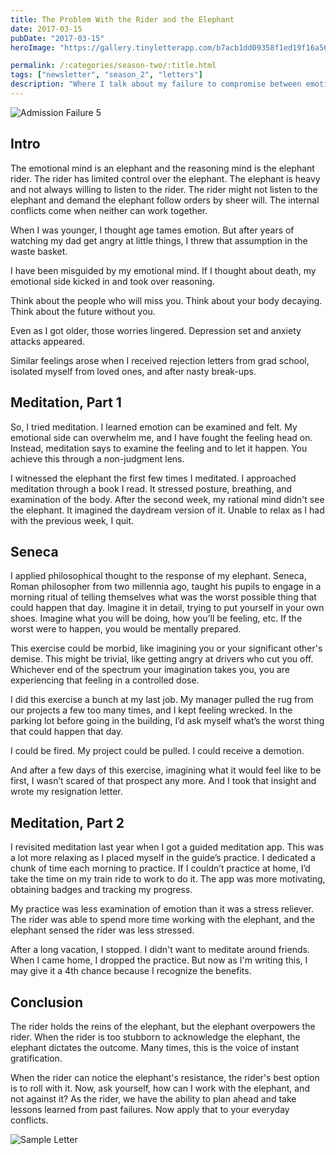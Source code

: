 ```yaml
---
title: The Problem With the Rider and the Elephant
date: 2017-03-15
pubDate: "2017-03-15"
heroImage: "https://gallery.tinyletterapp.com/b7acb1dd09358f1ed19f16a562a005fc08d42511/images/17d7d676-0a33-4f67-8091-dfc9478c888d.png"

permalink: /:categories/season-two/:title.html
tags: ["newsletter", "season_2", "letters"]
description: "Where I talk about my failure to compromise between emotion and rationality."
---
```


![Admission Failure 5](https://gallery.tinyletterapp.com/b7acb1dd09358f1ed19f16a562a005fc08d42511/images/17d7d676-0a33-4f67-8091-dfc9478c888d.png)

## Intro

The emotional mind is an elephant and the reasoning mind is the elephant rider. The rider has limited control over the elephant. The elephant is heavy and not always willing to listen to the rider. The rider might not listen to the elephant and demand the elephant follow orders by sheer will. The internal conflicts come when neither can work together.

When I was younger, I thought age tames emotion. But after years of watching my dad get angry at little things, I threw that assumption in the waste basket.

I have been misguided by my emotional mind. If I thought about death, my emotional side kicked in and took over reasoning.

Think about the people who will miss you. Think about your body decaying. Think about the future without you.

Even as I got older, those worries lingered. Depression set and anxiety attacks appeared.

Similar feelings arose when I received rejection letters from grad school, isolated myself from loved ones, and after nasty break-ups.

## Meditation, Part 1

So, I tried meditation. I learned emotion can be examined and felt. My emotional side can overwhelm me, and I have fought the feeling head on. Instead, meditation says to examine the feeling and to let it happen. You achieve this through a non-judgment lens.

I witnessed the elephant the first few times I meditated. I approached meditation through a book I read. It stressed posture, breathing, and examination of the body. After the second week, my rational mind didn't see the elephant. It imagined the daydream version of it. Unable to relax as I had with the previous week, I quit.

## Seneca

I applied philosophical thought to the response of my elephant. Seneca, Roman philosopher from two millennia ago, taught his pupils to engage in a morning ritual of telling themselves what was the worst possible thing that could happen that day. Imagine it in detail, trying to put yourself in your own shoes. Imagine what you will be doing, how you’ll be feeling, etc. If the worst were to happen, you would be mentally prepared.

This exercise could be morbid, like imagining you or your significant other's demise. This might be trivial, like getting angry at drivers who cut you off. Whichever end of the spectrum your imagination takes you, you are experiencing that feeling in a controlled dose.

I did this exercise a bunch at my last job. My manager pulled the rug from our projects a few too many times, and I kept feeling wrecked. In the parking lot before going in the building, I’d ask myself what’s the worst thing that could happen that day.

I could be fired. My project could be pulled. I could receive a demotion.

And after a few days of this exercise, imagining what it would feel like to be first, I wasn’t scared of that prospect any more. And I took that insight and wrote my resignation letter.

## Meditation, Part 2

I revisited meditation last year when I got a guided meditation app. This was a lot more relaxing as I placed myself in the guide’s practice. I dedicated a chunk of time each morning to practice. If I couldn’t practice at home, I’d take the time on my train ride to work to do it. The app was more motivating, obtaining badges and tracking my progress.

My practice was less examination of emotion than it was a stress reliever. The rider was able to spend more time working with the elephant, and the elephant sensed the rider was less stressed.

After a long vacation, I stopped. I didn't want to meditate around friends. When I came home, I dropped the practice. But now as I'm writing this, I may give it a 4th chance because I recognize the benefits.

## Conclusion

The rider holds the reins of the elephant, but the elephant overpowers the rider. When the rider is too stubborn to acknowledge the elephant, the elephant dictates the outcome. Many times, this is the voice of instant gratification.

When the rider can notice the elephant's resistance, the rider's best option is to roll with it. Now, ask yourself, how can I work with the elephant, and not against it? As the rider, we have the ability to plan ahead and take lessons learned from past failures. Now apply that to your everyday conflicts.

![Sample Letter](https://gallery.tinyletterapp.com/b7acb1dd09358f1ed19f16a562a005fc08d42511/images/3e53e436-af9a-4cb7-87b6-188d75e0bfd9.png)
